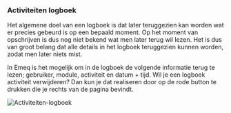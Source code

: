 ### Activiteiten logboek

Het algemene doel van een logboek is dat later teruggezien kan worden wat er precies gebeurd is op een bepaald moment. Op het moment van opschrijven is dus nog niet bekend wat men later terug wil lezen. Het is dus van groot belang dat alle details in het logboek teruggezien kunnen worden, zodat men later niets mist. 

In Emeq is het mogelijk om in de logboek de volgende informatie terug te lezen; gebruiker, module, activiteit en datum + tijd. Wil je een logboek activiteit verwijderen? Dan kun je dat realiseren door op de rode button te drukken die je rechts van de pagina bevindt.

![Activiteiten-logboek](https://user-images.githubusercontent.com/95087870/155861719-e512653d-672d-46bf-b0c2-90a380d0643d.jpg)
